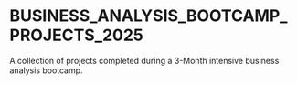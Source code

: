 # BUSINESS_ANALYSIS_BOOTCAMP_PROJECTS_2025
A collection of projects completed during a 3-Month intensive business analysis bootcamp.
